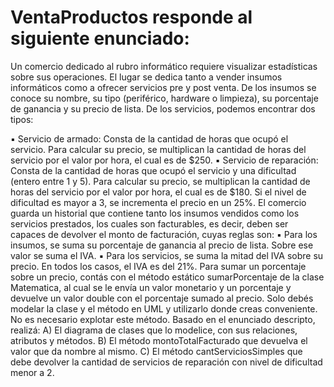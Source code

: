 # VentaProductos responde al siguiente enunciado:

Un comercio dedicado al rubro informático requiere visualizar estadísticas sobre sus operaciones. El lugar se dedica tanto a vender insumos informáticos como a ofrecer servicios pre y post venta.
De los insumos se conoce su nombre, su tipo (periférico, hardware o limpieza), su porcentaje de ganancia y su precio de lista.
De los servicios, podemos encontrar dos tipos:

▪ Servicio de armado: Consta de la cantidad de horas que ocupó el servicio. Para calcular su precio, se multiplican la cantidad de horas del servicio por el valor por hora, el cual es de $250.
▪ Servicio de reparación: Consta de la cantidad de horas que ocupó el servicio y una dificultad (entero entre 1 y 5). Para calcular su precio, se multiplican la cantidad de horas del servicio por el valor por hora, el cual es de $180. Si el nivel de dificultad es mayor a 3, se incrementa el precio en un 25%.
El comercio guarda un historial que contiene tanto los insumos vendidos como los servicios prestados, los cuales son facturables, es decir, deben ser capaces de devolver el monto de facturación, cuyas reglas son:
▪ Para los insumos, se suma su porcentaje de ganancia al precio de lista. Sobre ese valor se suma el IVA.
▪ Para los servicios, se suma la mitad del IVA sobre su precio.
En todos los casos, el IVA es del 21%.
Para sumar un porcentaje sobre un precio, contás con el método estático sumarPorcentaje de la clase Matematica, al cual se le envía un valor monetario y un porcentaje y devuelve un valor double con el porcentaje sumado al precio. Solo debés modelar la clase y el método en UML y utilizarlo donde creas conveniente. No es necesario explotar este método.
Basado en el enunciado descripto, realizá:
A) El diagrama de clases que lo modelice, con sus relaciones, atributos y métodos.
B) El método montoTotalFacturado que devuelva el valor que da nombre al mismo.
C) El método cantServiciosSimples que debe devolver la cantidad de servicios de reparación con nivel de dificultad menor a 2.
